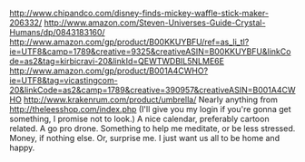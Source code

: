 http://www.chipandco.com/disney-finds-mickey-waffle-stick-maker-206332/
http://www.amazon.com/Steven-Universes-Guide-Crystal-Humans/dp/0843183160/
http://www.amazon.com/gp/product/B00KKUYBFU/ref=as_li_tl?ie=UTF8&camp=1789&creative=9325&creativeASIN=B00KKUYBFU&linkCode=as2&tag=kirbicravi-20&linkId=QEWTWDBIL5NLME6E
http://www.amazon.com/gp/product/B001A4CWHO?ie=UTF8&tag=vicastingcom-20&linkCode=as2&camp=1789&creative=390957&creativeASIN=B001A4CWHO
http://www.krakenrum.com/product/umbrella/
Nearly anything from http://theleesshop.com/index.php (I'll give you my login if you're gonna get something, I promise not to look.)
A nice calendar, preferably cartoon related.
A go pro drone.
Something to help me meditate, or be less stressed.
Money, if nothing else. Or, surprise me. I just want us all to be home and happy.
